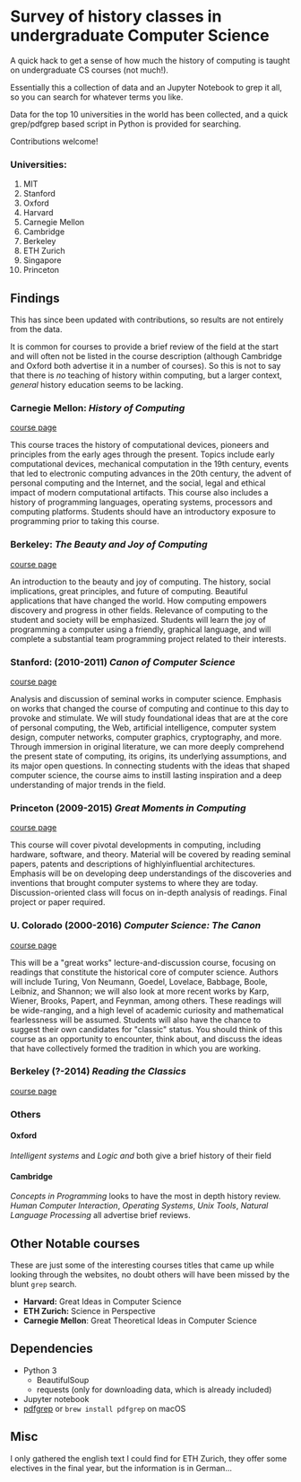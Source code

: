 # Survey of history classes in undergraduate Computer Science

A quick hack to get a sense of how much the history of computing is taught on undergraduate CS courses (not much!).

Essentially this a collection of data and an Jupyter Notebook to grep it all, so you can search for whatever terms you like.

Data for the top 10 universities in the world has been collected, and a quick grep/pdfgrep based script in Python is provided for searching.

Contributions welcome!

### Universities:

1. MIT
2. Stanford
3. Oxford
4. Harvard
5. Carnegie Mellon
6. Cambridge
7. Berkeley
8. ETH Zurich
9. Singapore
10. Princeton

## Findings

This has since been updated with contributions, so results are not entirely from the data.

It is common for courses to provide a brief review of the field at the start and will often not be listed in the course description (although Cambridge and Oxford both advertise it in a number of courses). So this is not to say that there is *no* teaching of history within computing, but a larger context, *general* history education seems to be lacking. 


### Carnegie Mellon: *History of Computing*

[course page](http://www.cs.cmu.edu/~tcortina/15292s16/courseinfo.html)

This course traces the history of computational devices, pioneers and principles from the early ages through the present. Topics include early computational devices, mechanical computation in the 19th century, events that led to electronic computing advances in the 20th century, the advent of personal computing and the Internet, and the social, legal and ethical impact of modern computational artifacts. This course also includes a history of programming languages, operating systems, processors and computing platforms. Students should have an introductory exposure to programming prior to taking this course.

### Berkeley: *The Beauty and Joy of Computing*

[course page](http://cs10.org/su16/)

An introduction to the beauty and joy of computing. The history, social implications, great principles, and future of computing. Beautiful applications that have changed the world. How computing empowers discovery and progress in other fields. Relevance of computing to the student and society will be emphasized. Students will learn the joy of programming a computer using a friendly, graphical language, and will complete a substantial team programming project related to their interests.

### Stanford: (2010-2011) *Canon of Computer Science*

[course page](http://graphics.stanford.edu/courses/cs208-11-spring/)

Analysis and discussion of seminal works in computer science. Emphasis on works that changed the course of computing and continue to this day to provoke and stimulate. We will study foundational ideas that are at the core of personal computing, the Web, artificial intelligence, computer system design, computer networks, computer graphics, cryptography, and more.
Through immersion in original literature, we can more deeply comprehend the present state of computing, its origins, its underlying assumptions, and its major open questions. In connecting students with the ideas that shaped computer science, the course aims to instill lasting inspiration and a deep understanding of major trends in the field.

### Princeton (2009-2015) *Great Moments in Computing*

[course page](http://www.princeton.edu/~mrm/EECS583Spring2009syllabus.pdf)

This course will cover pivotal developments in computing, including hardware, software, and theory. Material will be covered by reading seminal papers, patents and descriptions of highlyinfluential architectures. Emphasis will be on developing deep understandings of the discoveries and inventions that brought computer systems to where they are today. Discussion-oriented class will focus on in-depth analysis of readings. Final project or paper required.

### U. Colorado (2000-2016) *Computer Science: The Canon*

[course page](http://www.cs.colorado.edu/~duck/canon2000/)

This will be a "great works" lecture-and-discussion course, focusing on readings that constitute the historical core of computer science. Authors will include Turing, Von Neumann, Goedel, Lovelace, Babbage, Boole, Leibniz, and Shannon; we will also look at more recent works by Karp, Wiener, Brooks, Papert, and Feynman, among others. These readings will be wide-ranging, and a high level of academic curiosity and mathematical fearlessness will be assumed. Students will also have the chance to suggest their own candidates for "classic" status. You should think of this course as an opportunity to encounter, think about, and discuss the ideas that have collectively formed the tradition in which you are working.

### Berkeley (?-2014) *Reading the Classics*

[course page](https://people.eecs.berkeley.edu/~christos/classics/cs298.html)

### Others

#### Oxford

*Intelligent systems* and *Logic and* both give a brief history of their field

#### Cambridge

*Concepts in Programming* looks to have the most in depth history review. 
*Human Computer Interaction*, *Operating Systems*, *Unix Tools*, *Natural Language Processing* all advertise brief reviews.

## Other Notable courses

These are just some of the interesting courses titles that came up while looking through the websites, no doubt others will have been missed by the blunt `grep` search.

- **Harvard:** Great Ideas in Computer Science
- **ETH Zurich:** Science in Perspective 
- **Carnegie Mellon**: Great Theoretical Ideas in Computer Science

## Dependencies

- Python 3
    - BeautifulSoup
    - requests (only for downloading data, which is already included)
- Jupyter notebook
- [pdfgrep](https://pdfgrep.org) or `brew install pdfgrep` on macOS

## Misc

I only gathered the english text I could find for ETH Zurich, they offer some electives in the final year, but the information is in German...